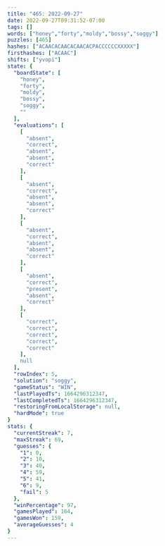 ```yaml
---
title: "465: 2022-09-27"
date: 2022-09-27T09:31:52-07:00
tags: []
words: ["honey","forty","moldy","bossy","soggy"]
puzzles: [465]
hashes: ["ACAACACAACACAACACPACCCCCCXXXXX"]
firsthashes: ["ACAAC"]
shifts: ["yvopi"]
state: {
  "boardState": [
    "honey",
    "forty",
    "moldy",
    "bossy",
    "soggy",
    ""
  ],
  "evaluations": [
    [
      "absent",
      "correct",
      "absent",
      "absent",
      "correct"
    ],
    [
      "absent",
      "correct",
      "absent",
      "absent",
      "correct"
    ],
    [
      "absent",
      "correct",
      "absent",
      "absent",
      "correct"
    ],
    [
      "absent",
      "correct",
      "present",
      "absent",
      "correct"
    ],
    [
      "correct",
      "correct",
      "correct",
      "correct",
      "correct"
    ],
    null
  ],
  "rowIndex": 5,
  "solution": "soggy",
  "gameStatus": "WIN",
  "lastPlayedTs": 1664296312347,
  "lastCompletedTs": 1664296312347,
  "restoringFromLocalStorage": null,
  "hardMode": true
}
stats: {
  "currentStreak": 7,
  "maxStreak": 69,
  "guesses": {
    "1": 0,
    "2": 10,
    "3": 40,
    "4": 59,
    "5": 41,
    "6": 9,
    "fail": 5
  },
  "winPercentage": 97,
  "gamesPlayed": 164,
  "gamesWon": 159,
  "averageGuesses": 4
}
---
```


<!-- more -->
